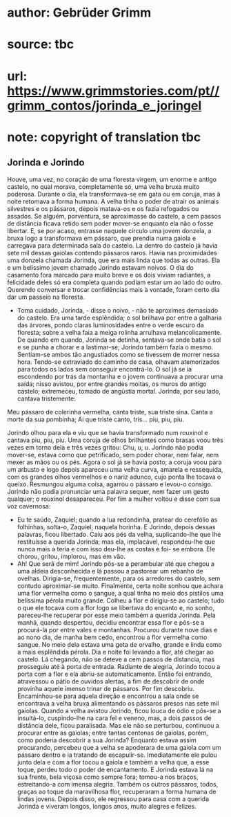 # author: Gebrüder Grimm
# source: tbc
# url: https://www.grimmstories.com/pt//grimm_contos/jorinda_e_joringel
# note: copyright of translation tbc

## Jorinda e Jorindo 

Houve, uma vez, no coração de uma floresta virgem, um enorme e antigo
castelo, no qual morava, completamente só, uma velha bruxa muito
poderosa. Durante o dia, ela transformava-se em gata ou em coruja, mas à
noite retomava a forma humana.
A velha tinha o poder de atrair os animais silvestres e os pássaros,
depois matava-os e os fazia refogados ou assados. Se alguém, porventura,
se aproximasse do castelo, a cem passos de distância ficava retido sem
poder mover-se enquanto ela não o fosse libertar. E, se por acaso,
entrasse naquele círculo uma jovem donzela, a bruxa logo a transformava
em pássaro, que prendia numa gaiola e carregava para determinada sala do
castelo. La dentro do castelo já havia sete mil dessas gaiolas contendo
pássaros raros.
Havia nas proximidades uma donzela chamada Jorinda, que era mais linda
que todas as outras. Ela e um belíssimo jovem chamado Jorindo estavam
noivos. O dia do casamento fora marcado para muito breve e os dois
viviam radiantes, a felicidade deles só era completa quando podiam estar
um ao lado do outro.
Querendo conversar e trocar confidências mais à vontade, foram certo dia
dar um passeio na floresta.
- Toma cuidado, Jorinda, - disse o noivo, - não te aproximes demasiado
do castelo.
Era uma tarde esplêndida; o sol brilhava por entre a galharia das
árvores, pondo claras luminosidades entre o verde escuro da floresta;
sobre a velha faia a meiga rolinha arrulhava melancolicamente.
De quando em quando, Jorinda se detinha, sentava-se onde batia o sol e
se punha a chorar e a lastimar-se; Jorindo também fazia o mesmo.
Sentiam-se ambos tão angustiados como se tivessem de morrer nessa hora.
Tendo-se extraviado do caminho de casa, olhavam atemorizados para todos
os lados sem conseguir encontrá-lo. O sol já se ia escondendo por trás
da montanha e o jovem continuava a procurar uma saída; nisso avistou,
por entre grandes moitas, os muros do antigo castelo; extremeceu, tomado
de angústia mortal. Jorinda, por seu lado, cantava tristemente:

Meu pássaro de colerinha vermelha,
canta triste, sua triste sina.
Canta a morte da sua pombinha;
Ai que triste canto, tris... piu, piu, piu.

Jorindo olhou para ela e viu que se havia transformado num rouxinol e
cantava piu, piu, piu. Uma coruja de olhos brilhantes como brasas voou
três vezes em torno dela e três vezes gritou: Chu, u, u.
Jorindo não podia mover-se, estava como que petrificado, sem poder
chorar, nem falar, nem mexer as mãos ou os pés. Agora o sol já se havia
posto; a coruja voou para um arbusto e logo depois apareceu uma velha
curva, amarela e ressequida, com os grandes olhos vermelhos e o nariz
adunco, cujo ponta lhe tocava o queixo. Resmungou alguma coisa, agarrou
o pássaro e levou-o consigo. Jorindo não podia pronunciar uma palavra
sequer, nem fazer um gesto qualquer; o rouxinol desapareceu. Por fim a
mulher voltou e disse com sua voz cavernosa:
- Eu te saúdo, Zaquiel; quando a lua redondinha, pratear do cerefólio as
folhinhas, solta-o, Zaquiel, naquela horinha.
E Jorindo, depois dessas palavras, ficou libertado. Caiu aos pés da
velha, suplicando-lhe que lhe restituísse a querida Jorinda; mas ela,
implacável, respondeu-lhe que nunca mais a teria e com isso deu-lhe as
costas e foi- se embora. Ele chorou, gritou, implorou, mas em vão.
- Ah! Que será de mim!
Jorindo pôs-se a perambular até que chegou a uma aldeia desconhecida e
lá passou a pastorear um rebanho de ovelhas.
Dirigia-se, frequentemente, para os arredores do castelo, sem contudo
aproximar-se muito. Finalmente, certa noite sonhou que achara uma flor
vermelha como o sangue, a qual tinha no meio dos pistilos uma belíssima
pérola muito grande. Colheu a flor e dirigiu-se ao castelo; tudo o que
ele tocava com a flor logo se libertava do encanto e, no sonho,
pareceu-lhe recuperar por esse meio também a querida Jorinda.
Pela manhã, quando despertou, decidiu encontrar essa flor e pôs-se a
procurá-la por entre vales e montanhas. Procurou durante nove dias e ao
nono dia, de manha bem cedo, encontrou a flor vermelha como sangue. No
meio dela estava uma gota de orvalho, grande e linda como a mais
esplêndida pérola.
Dia e noite foi levando a flor, até chegar ao castelo. Lá chegando, não
se deteve a cem passos de distancia, mas prosseguiu até à porta de
entrada.
Radiante de alegria, Jorindo tocou a porta com a flor e ela abriu-se
automaticamente. Então foi entrando, atravessou o pátio de ouvidos
alertas, a fim de descobrir de onde provinha aquele imenso trinar de
pássaros. Por fim descobriu. Encaminhou-se para aquela direção e
encontrou a sala onde se encontrava a velha bruxa alimentando os
pássaros presos nas sete mil gaiolas.
Quando a velha avistou Jorindo, ficou louca de ódio e pôs-se a
insultá-lo, cuspindo-lhe na cara fel e veneno, mas, a dois passos de
distância dele, ficou paralisada.
Mas ele não se perturbou, continuou a procurar entre as gaiolas; entre
tantas centenas de gaiolas, porém, como poderia descobrir a sua
Jorinda?
Enquanto estava assim procurando, percebeu que a velha se apoderara de
uma gaiola com um pássaro dentro e ia tratando de escapulir-se.
Imediatamente ele pulou junto dela e com a flor tocou a gaiola e também
a velha que, a esse toque, perdeu todo o poder de encantamento.
E Jorinda estava lá na sua frente, bela viçosa como sempre fora; tomou-a
nos braços, estreitando-a com imensa alegria.
Também os outros pássaros, todos, graças ao toque da maravilhosa flor,
recuperaram a forma humana de lindas jovens. Depois disso, ele regressou
para casa com a querida Jorinda e viveram longos, longos anos, muito
alegres e felizes.
